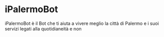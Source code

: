 # iPalermoBot
iPalermoBot è il Bot che ti aiuta a vivere meglio la città di Palermo e i suoi servizi legati alla quotidianeità e non
